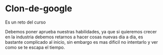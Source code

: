 # Clon-de-google
Es un reto del curso

Debemos poner aprueba nuestras habilidades, ya que si quieremos crecer en la industria debemos retarnos a hacer cosas nuevas dia a dia, 
es bastante complicado al inicio, 
sin embargo es mas dificil no intentarlo y ver como se te escapa el tiempo.
